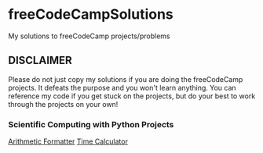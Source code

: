# freeCodeCampSolutions
My solutions to freeCodeCamp projects/problems

## DISCLAIMER
Please do not just copy my solutions if you are doing the freeCodeCamp projects. It defeats the purpose and you won't learn anything.
You can reference my code if you get stuck on the projects, but do your best to work through the projects on your own!


### Scientific Computing with Python Projects
[Arithmetic Formatter](/pythonProjects/arithmeticFormatter/)
[Time Calculator](/pythonProjects/timeCalculator/)
